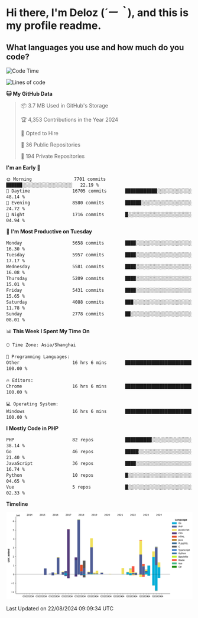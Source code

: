 # **Hi there, I'm Deloz (*´ー｀*), and this is my profile readme.**

## **What languages you use and how much do you code?**

<!--START_SECTION:waka-->
![Code Time](http://img.shields.io/badge/Code%20Time-4%2C564%20hrs%2055%20mins-blue)

![Lines of code](https://img.shields.io/badge/From%20Hello%20World%20I%27ve%20Written-40.6%20million%20lines%20of%20code-blue)

**🐱 My GitHub Data** 

> 📦 3.7 MB Used in GitHub's Storage 
 > 
> 🏆 4,353 Contributions in the Year 2024
 > 
> 💼 Opted to Hire
 > 
> 📜 36 Public Repositories 
 > 
> 🔑 194 Private Repositories 
 > 
**I'm an Early 🐤** 

```text
🌞 Morning                7701 commits        ██████░░░░░░░░░░░░░░░░░░░   22.19 % 
🌆 Daytime                16705 commits       ████████████░░░░░░░░░░░░░   48.14 % 
🌃 Evening                8580 commits        ██████░░░░░░░░░░░░░░░░░░░   24.72 % 
🌙 Night                  1716 commits        █░░░░░░░░░░░░░░░░░░░░░░░░   04.94 % 
```
📅 **I'm Most Productive on Tuesday** 

```text
Monday                   5658 commits        ████░░░░░░░░░░░░░░░░░░░░░   16.30 % 
Tuesday                  5957 commits        ████░░░░░░░░░░░░░░░░░░░░░   17.17 % 
Wednesday                5581 commits        ████░░░░░░░░░░░░░░░░░░░░░   16.08 % 
Thursday                 5209 commits        ████░░░░░░░░░░░░░░░░░░░░░   15.01 % 
Friday                   5431 commits        ████░░░░░░░░░░░░░░░░░░░░░   15.65 % 
Saturday                 4088 commits        ███░░░░░░░░░░░░░░░░░░░░░░   11.78 % 
Sunday                   2778 commits        ██░░░░░░░░░░░░░░░░░░░░░░░   08.01 % 
```


📊 **This Week I Spent My Time On** 

```text
🕑︎ Time Zone: Asia/Shanghai

💬 Programming Languages: 
Other                    16 hrs 6 mins       █████████████████████████   100.00 % 

🔥 Editors: 
Chrome                   16 hrs 6 mins       █████████████████████████   100.00 % 

💻 Operating System: 
Windows                  16 hrs 6 mins       █████████████████████████   100.00 % 
```

**I Mostly Code in PHP** 

```text
PHP                      82 repos            ██████████░░░░░░░░░░░░░░░   38.14 % 
Go                       46 repos            █████░░░░░░░░░░░░░░░░░░░░   21.40 % 
JavaScript               36 repos            ████░░░░░░░░░░░░░░░░░░░░░   16.74 % 
Python                   10 repos            █░░░░░░░░░░░░░░░░░░░░░░░░   04.65 % 
Vue                      5 repos             █░░░░░░░░░░░░░░░░░░░░░░░░   02.33 % 
```



**Timeline**

![Lines of Code chart](https://raw.githubusercontent.com/deloz/deloz/main/assets/bar_graph.png)


 Last Updated on 22/08/2024 09:09:34 UTC
<!--END_SECTION:waka-->

